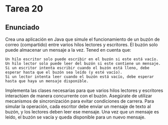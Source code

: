 # Tarea 20
## Enunciado


Crea una aplicación en Java que simule el funcionamiento de un buzón de correo (compartido) entre varios hilos lectores y escritores. El buzón solo puede almacenar un mensaje a la vez. Tened en cuenta que:

    Un hilo escritor solo puede escribir en el buzón si este está vacío.
    Un hilo lector solo puede leer del buzón si este contiene un mensaje.
    Si un escritor intenta escribir cuando el buzón está lleno, debe esperar hasta que el buzón sea leído (y esté vacío).
    Si un lector intenta leer cuando el buzón está vacío, debe esperar hasta que haya un mensaje disponible.

Implementa las clases necesarias para que varios hilos lectores y escritores interactúen de manera concurrente con el buzón. Asegúrate de utilizar mecanismos de sincronización para evitar condiciones de carrera. Para simular la operación, cada escritor debe enviar un mensaje de texto al buzón, y los lectores deben leer ese mensaje. Una vez que un mensaje es leído, el buzón se vacía y queda disponible para un nuevo mensaje.
